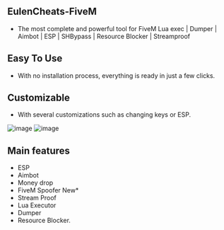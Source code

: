 ## EulenCheats-FiveM
- The most complete and powerful tool for FiveM Lua exec | Dumper | Aimbot | ESP | SHBypass | Resource Blocker | Streamproof
## Easy To Use
- With no installation process, everything is ready in just a few clicks.
## Customizable
- With several customizations such as changing keys or ESP.

![image](https://github.com/Evlsxinnb/EulenModMenu2024/assets/165549634/aa2a4b23-3392-4a87-b1a6-c7a9631ab6a0)
![image](https://github.com/Evlsxinnb/EulenModMenu2024/assets/165549634/3e989b43-40d3-4cd6-9a6c-5e0b0772775f)


## Main features
- ESP
- Aimbot
- Money drop
- FiveM Spoofer New*
- Stream Proof
- Lua Executor
- Dumper
- Resource Blocker.
